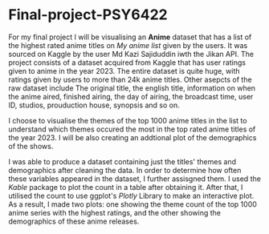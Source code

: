 # Final-project-PSY6422
For my final project I will be visualising an **Anime** dataset that has a list of the highest rated anime titles on *My anime list* given by the users. It was sourced on Kaggle by the user Md Kazi Sajiduddin iwth the Jikan API.
The project consists of a dataset acquired from Kaggle that has user ratings given to anime in the year 2023. The entire dataset is quite huge, with ratings given by users to more than 24k anime titles.
Other asepcts of the raw dataset include The original title, the english title, information on when the anime aired, finished airing, the day of airing, the broadcast time, user ID, studios, prouduction house, synopsis and so on.

I choose to visualise the themes of the top 1000 anime titles in the list to understand which themes occured the most in the top rated anime titles of the year 2023. I will be also creating an addtional plot of the demographics of the shows.

I was able to produce a dataset containing just the titles' themes and demographics after cleaning the data. In order to determine how often these variables appeared in the dataset, I further assisgned them. 
I used the *Kable* package to plot the count in a table after obtaining it. After that, I utilised the count to use ggplot's *Plotly* Library to make an interactive plot. As a result, I made two plots: one showing the theme count of the top 1000 anime series with the highest ratings, and the other showing the demographics of these anime releases.

